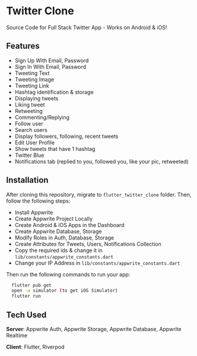 # Twitter Clone

Source Code for Full Stack Twitter App - Works on Android & iOS!

## Features
- Sign Up With Email, Password
- Sign In With Email, Password
- Tweeting Text
- Tweeting Image
- Tweeting Link
- Hashtag identification & storage
- Displaying tweets
- Liking tweet
- Retweeting
- Commenting/Replying
- Follow user
- Search users
- Display followers, following, recent tweets
- Edit User Profile
- Show tweets that have 1 hashtag
- Twitter Blue
- Notifications tab (replied to you, followed you, like your pic, retweeted)


## Installation
After cloning this repository, migrate to `flutter_twitter_clone` folder. Then, follow the following steps:
- Install Appwrite
- Create Appwrite Project Locally
- Create Android & iOS Apps in the Dashboard
- Create Appwrite Database, Storage
- Modify Roles in Auth, Database, Storage
- Create Attributes for Tweets, Users, Notifications Collection
- Copy the required ids & change it in `lib/constants/appwrite_constants.dart`
- Change your IP Address in `lib/constants/appwrite_constants.dart`

Then run the following commands to run your app:
```bash
  flutter pub get
  open -a simulator (to get iOS Simulator)
  flutter run
```

## Tech Used
**Server**: Appwrite Auth, Appwrite Storage, Appwrite Database, Appwrite Realtime

**Client**: Flutter, Riverpod
    
